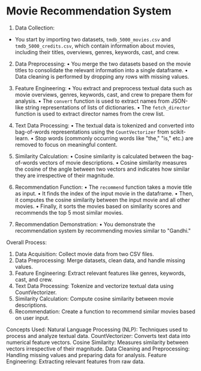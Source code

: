 # Movie Recommendation System

1. Data Collection:
*	You start by importing two datasets, `tmdb_5000_movies.csv` and `tmdb_5000_credits.csv`, which contain information about movies, including their titles, overviews, genres, keywords, cast, and crew.

2. Data Preprocessing:
•	You merge the two datasets based on the movie titles to consolidate the relevant information into a single dataframe.
•	Data cleaning is performed by dropping any rows with missing values.

3. Feature Engineering:
•	You extract and preprocess textual data such as movie overviews, genres, keywords, cast, and crew to prepare them for analysis.
•	The `convert` function is used to extract names from JSON-like string representations of lists of dictionaries.
•	The `fetch_director` function is used to extract director names from the crew list.

4. Text Data Processing:
•	The textual data is tokenized and converted into bag-of-words representations using the `CountVectorizer` from scikit-learn.
•	Stop words (commonly occurring words like "the," "is," etc.) are removed to focus on meaningful content.

5. Similarity Calculation:
•	Cosine similarity is calculated between the bag-of-words vectors of movie descriptions.
•	Cosine similarity measures the cosine of the angle between two vectors and indicates how similar they are irrespective of their magnitude.

6. Recommendation Function:
•	The `recommend` function takes a movie title as input.
•	It finds the index of the input movie in the dataframe.
•	Then, it computes the cosine similarity between the input movie and all other movies.
•	Finally, it sorts the movies based on similarity scores and recommends the top 5 most similar movies.

7. Recommendation Demonstration:
•	You demonstrate the recommendation system by recommending movies similar to "Gandhi."

Overall Process:
1. Data Acquisition: Collect movie data from two CSV files.
2. Data Preprocessing: Merge datasets, clean data, and handle missing values.
3. Feature Engineering: Extract relevant features like genres, keywords, cast, and crew.
4. Text Data Processing: Tokenize and vectorize textual data using CountVectorizer.
5. Similarity Calculation: Compute cosine similarity between movie descriptions.
6. Recommendation: Create a function to recommend similar movies based on user input.

Concepts Used:
Natural Language Processing (NLP): Techniques used to process and analyze textual data.
CountVectorizer: Converts text data into numerical feature vectors.
Cosine Similarity: Measures similarity between vectors irrespective of their magnitude.
Data Cleaning and Preprocessing: Handling missing values and preparing data for analysis.
Feature Engineering: Extracting relevant features from raw data.


